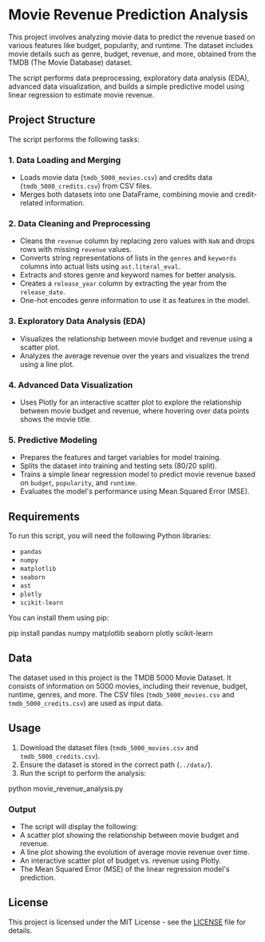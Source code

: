 # Movie Revenue Prediction Analysis

This project involves analyzing movie data to predict the revenue based on various features like budget, popularity, and runtime. The dataset includes movie details such as genre, budget, revenue, and more, obtained from the TMDB (The Movie Database) dataset.

The script performs data preprocessing, exploratory data analysis (EDA), advanced data visualization, and builds a simple predictive model using linear regression to estimate movie revenue.

## Project Structure

The script performs the following tasks:

### 1. Data Loading and Merging
- Loads movie data (`tmdb_5000_movies.csv`) and credits data (`tmdb_5000_credits.csv`) from CSV files.
- Merges both datasets into one DataFrame, combining movie and credit-related information.

### 2. Data Cleaning and Preprocessing
- Cleans the `revenue` column by replacing zero values with `NaN` and drops rows with missing `revenue` values.
- Converts string representations of lists in the `genres` and `keywords` columns into actual lists using `ast.literal_eval`.
- Extracts and stores genre and keyword names for better analysis.
- Creates a `release_year` column by extracting the year from the `release_date`.
- One-hot encodes genre information to use it as features in the model.

### 3. Exploratory Data Analysis (EDA)
- Visualizes the relationship between movie budget and revenue using a scatter plot.
- Analyzes the average revenue over the years and visualizes the trend using a line plot.

### 4. Advanced Data Visualization
- Uses Plotly for an interactive scatter plot to explore the relationship between movie budget and revenue, where hovering over data points shows the movie title.

### 5. Predictive Modeling
- Prepares the features and target variables for model training.
- Splits the dataset into training and testing sets (80/20 split).
- Trains a simple linear regression model to predict movie revenue based on `budget`, `popularity`, and `runtime`.
- Evaluates the model's performance using Mean Squared Error (MSE).

## Requirements

To run this script, you will need the following Python libraries:
- `pandas`
- `numpy`
- `matplotlib`
- `seaborn`
- `ast`
- `plotly`
- `scikit-learn`

You can install them using pip:

pip install pandas numpy matplotlib seaborn plotly scikit-learn


## Data

The dataset used in this project is the TMDB 5000 Movie Dataset. It consists of information on 5000 movies, including their revenue, budget, runtime, genres, and more. The CSV files (`tmdb_5000_movies.csv` and `tmdb_5000_credits.csv`) are used as input data.

## Usage

1. Download the dataset files (`tmdb_5000_movies.csv` and `tmdb_5000_credits.csv`).
2. Ensure the dataset is stored in the correct path (`../data/`).
3. Run the script to perform the analysis:

python movie_revenue_analysis.py


### Output

  - The script will display the following:
  - A scatter plot showing the relationship between movie budget and revenue.
  - A line plot showing the evolution of average movie revenue over time.
  - An interactive scatter plot of budget vs. revenue using Plotly.
  - The Mean Squared Error (MSE) of the linear regression model's prediction.

## License

This project is licensed under the MIT License - see the [LICENSE](LICENSE) file for details.

